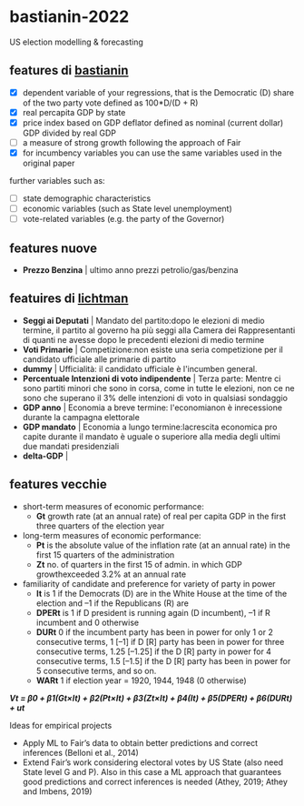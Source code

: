 # bastianin-2022
US election modelling &amp; forecasting 

## features di [bastianin](https://github.com/ranieri-unimi/bastianin-2022/blob/main/Empirical%20Project%202021.pdf)

- [x] dependent  variable  of  your  regressions,  that  is  the Democratic (D) share of the two party vote defined as 100*D/(D + R)
- [x] real  percapita  GDP  by  state
- [x] price  index  based  on  GDP  deflator  defined  as nominal (current dollar) GDP divided by real GDP
- [ ] a measure of strong  growth  following  the  approach  of  Fair
- [x] for incumbency variables you can use the same variables used in the original paper

further variables such as:
- [ ] state demographic characteristics
- [ ] economic variables (such as  State  level  unemployment)
- [ ] vote-related variables (e.g.  the  party  of  the Governor)

## features nuove
- **Prezzo Benzina** | ultimo anno prezzi petrolio/gas/benzina

## featuires di [lichtman](https://www.infobae.com/america/eeuu/2020/09/20/el-historiador-y-guru-que-acerto-el-resultado-de-8-de-las-ultimas-9-elecciones-en-estados-unidos-vaticina-quien-sera-el-proximo-presidente/)

- **Seggi ai Deputati** | Mandato del partito:dopo le elezioni di medio termine, il partito al governo ha più seggi alla Camera dei Rappresentanti di quanti ne avesse dopo le precedenti elezioni di medio termine
- **Voti Primarie** | Competizione:non esiste una seria competizione per il candidato ufficiale alle primarie di partito
- **dummy** | Ufficialità: il candidato ufficiale è l'incumben general.
- **Percentuale Intenzioni di voto indipendente** | Terza parte: Mentre ci sono partiti minori che sono in corsa, come in tutte le elezioni, non ce ne sono che superano il 3% delle intenzioni di voto in qualsiasi sondaggio
- **GDP anno** | Economia a breve termine: l'economianon è inrecessione durante la campagna elettorale
- **GDP mandato** | Economia a lungo termine:lacrescita economica pro capite durante il mandato è uguale o superiore alla media degli ultimi due mandati presidenziali
- **delta-GDP** | 

## features vecchie

- short-term measures of economic performance:
  - **Gt** growth rate (at an annual rate) of real per capita GDP in the first three quarters of the election year
- long-term measures of economic performance:
  - **Pt** is the absolute value of the inflation rate (at an annual rate) in the first 15 quarters of the administration
  - **Zt** no. of quarters in the first 15 of admin. in which GDP growthexceeded 3.2% at an annual rate
- familiarity of candidate and preference for variety of party in power
  - **It** is 1 if the Democrats (D) are in the White House at the time of the election and –1 if the Republicans (R) are
  - **DPERt** is 1 if D president is running again (D incumbent), –1 if R incumbent and 0 otherwise
  - **DURt** 0 if the incumbent party has been in power for only 1 or 2 consecutive terms, 1 [–1] if D [R] party has been in power for three consecutive terms, 1.25 [–1.25] if the D [R] party in power for 4 consecutive terms, 1.5 [–1.5] if the D [R] party has been in power for 5 consecutive terms, and so on.
  - **WARt** 1 if election year = 1920, 1944, 1948 (0 otherwise)

***Vt = β0 + β1(Gt×It) + β2(Pt×It) + β3(Zt×It) + β4(It) + β5(DPERt) + β6(DURt) + ut***

Ideas for empirical projects
- Apply ML to Fair’s data to obtain better predictions and correct inferences (Belloni et al., 2014)
- Extend Fair’s work considering electoral votes by US State (also need State level G and P). Also in this case a ML approach that guarantees good predictions and correct inferences is needed (Athey, 2019; Athey and Imbens, 2019)
